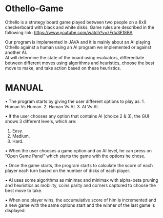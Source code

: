 # Othello-Game

Othello is a strategy board game played between two people on a 8x8 checkerboard with black and white disks. 
Game rules are described in the following link: 
                https://www.youtube.com/watch?v=zFrlu3E18BA
                
Our program is implemented in JAVA and it is mainly about an AI playing Othello against a human using an AI program we implemented or against another AI.  
AI will determine the state of the board using evaluators, differentiate between different moves using algorithms and 
heuristics, choose the best move to make, and take action based on these heuristics.

# MANUAL
•	The program starts by giving the user different options to play as:
	1. Human Vs Human.
	2. Human Vs AI.
	3. AI Vs AI.
  
•	If the user chooses any option that contains AI (choice 2 & 3), the GUI shows 3 different levels, which are:
1. Easy.
2. Medium.
3. Hard.

•	When the user chooses a game option and an AI level, he can press on “Open Game Panel” which starts the game with the options he chose.

•	Once the game starts, the program starts to calculate the score of each player each turn based on the number of disks of each player.

•	AI uses some algorithms as minimax and minimax with alpha-beta pruning and heuristics as mobility, coins parity and corners captured
to choose the best move to take.

•	When one player wins, the accumulative score of him is incremented and a new game with the same options start and the winner of the last game is displayed.

